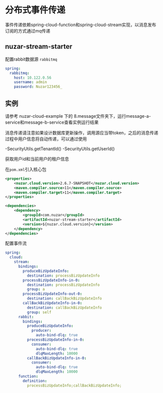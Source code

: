 # 分布式事件传递

事件传递依赖spring-cloud-function和spring-cloud-stream实现，以消息发布订阅的方式通过mq传递

## nuzar-stream-starter

配置rabbit数据源 `rabbitmq`

```yml
spring:
  rabbitmq:
    host: 10.122.0.56
    username: admin
    password: Nuzar123456_
```

## 实例

请参考 nuzar-cloud-example 下的 8.message文件夹下，运行message-a-service和message-b-service查看实例运行结果

消息传递请注意如果设计数据库更新操作，调用源应当带token，之后的消息传递过程中用户信息将自动传递，可以通过使用

-SecurityUtils.getTenantId()
-SecurityUtils.getUserId()

获取用户id和当前用户的租户信息

在`pom.xml`引入核心包

```xml
<properties>
    <nuzar.cloud.version>2.6.7-SNAPSHOT</nuzar.cloud.version>
    <maven.compiler.source>11</maven.compiler.source>
    <maven.compiler.target>11</maven.compiler.target>
</properties>

<dependencies>
    <dependency>
        <groupId>com.nuzar</groupId>
        <artifactId>nuzar-stream-starter</artifactId>
        <version>${nuzar.cloud.version}</version>
    </dependency>
</dependencies>
```

配置事件流

```yml
spring:
  cloud:
    stream:
      bindings:
        produceBizUpdateInfo:
          destination: processBizUpdateInfo
        processBizUpdateInfo-in-0:
          destination: processBizUpdateInfo
          group: a
        processBizUpdateInfo-out-0:
          destination: callBackBizUpdateInfo
        callBackBizUpdateInfo-in-0:
          destination: callBackBizUpdateInfo
          group: self
      rabbit:
        bindings:
          produceBizUpdateInfo:
            producer:
              auto-bind-dlq: true
          processBizUpdateInfo-in-0:
            consumer:
              auto-bind-dlq: true
              dlqMaxLength: 10000
          callBackBizUpdateInfo-in-0:
            consumer:
              auto-bind-dlq: true
              dlqMaxLength: 10000
      function:
        definition:
          processBizUpdateInfo;callBackBizUpdateInfo;
```
